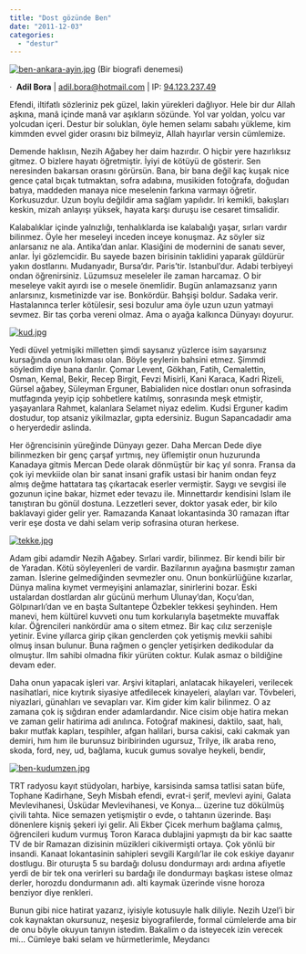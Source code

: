 ```yaml
---
title: "Dost gözünde Ben"
date: "2011-12-03"
categories: 
  - "destur"
---
```


[![ben-ankara-ayin.jpg](/uploads/2011/12/ben-ankara-ayin-4.jpg)](/uploads/2011/12/ben-ankara-ayin-4.jpg "ben-ankara-ayin.jpg") (Bir biografi denemesi)

·  **Adil Bora** | [adil.bora@hotmail.com](mailto:adil.bora@hotmail.com) | IP: [94.123.237.49](http://ws.arin.net/cgi-bin/whois.pl?queryinput=94.123.237.49)

Efendi, iltifatlı sözleriniz pek güzel, lakin yürekleri dağlıyor. Hele bir dur Allah aşkına, manâ içinde manâ var aşıkların sözünde. Yol var yoldan, yolcu var yolcudan içeri. Destur bir soluklan, öyle hemen selamı sabahı yükleme, kim kimmden evvel gider orasını biz bilmeyiz, Allah hayırlar versin cümlemize.

Demende haklısın, Nezih Ağabey her daim hazırdır. O hiçbir yere hazırlıksız gitmez. O bizlere hayatı öğretmiştir. İyiyi de kötüyü de gösterir. Sen neresinden bakarsan orasını görürsün. Bana, bir bana değil kaç kuşak nice gence çatal bıçak tutmaktan, sofra adabına, musikiden fotoğrafa, doğudan batıya, maddeden manaya nice meselenin farkına varmayı öğretir. Korkusuzdur. Uzun boylu değildir ama sağlam yapılıdır. Iri kemikli, bakışları keskin, mizah anlayışı yüksek, hayata karşı duruşu ise cesaret timsalidir.

Kalabalıklar içinde yalnızlığı, tenhalıklarda ise kalabalığı yaşar, sırları vardır bilinmez. Öyle her meseleyi inceden inceye konuşmaz. Az söyler siz anlarsanız ne ala. Antika’dan anlar. Klasiğini de modernini de sanatı sever, anlar. İyi gözlemcidir. Bu sayede bazen birisinin taklidini yaparak güldürür yakın dostlarını. Mudanyadır, Bursa’dır. Paris’tir. Istanbul’dur. Adabi terbiyeyi ondan öğrenirsiniz. Lüzumsuz meseleler ile zaman harcamaz. O bir meseleye vakit ayırdı ise o mesele önemlidir. Bugün anlamazsanız yarın anlarsınız, kısmetinizde var ise. Bonkördür. Bahşişi boldur. Sadaka verir. Hastalanınca terler kötülesir, sesi bozulur ama öyle uzun uzun yatmayi sevmez. Bir tas çorba vereni olmaz. Ama o ayağa kalkınca Dünyayı doyurur.

[![kud.jpg](/uploads/2011/12/kud.jpg)](/uploads/2011/12/kud.jpg "kud.jpg")

Yedi düvel yetmişiki milletten şimdi saysanız yüzlerce isim sayarsınız kursağında onun lokması olan. Böyle şeylerin bahsini etmez. Şimmdi söyledim diye bana darılır. Çomar Levent, Gökhan, Fatih, Cemalettin, Osman, Kemal, Bekir, Recep Birgit, Fevzi Misirli, Kani Karaca, Kadri Rizeli, Gürsel ağabey, Süleyman Erguner, Babialiden nice dostları onun sofrasinda mutfagında yeyip içip sohbetlere katılmış, sonrasında meşk etmiştir, yaşayanlara Rahmet, kalanlara Selamet niyaz edelim. Kudsi Erguner kadim dostudur, top atsaniz yikilmazlar, gıpta edersiniz. Bugun Sapancadadir ama o heryerdedir aslinda.

Her öğrencisinin yüreğinde Dünyayı gezer. Daha Mercan Dede diye bilinmezken bir genç çarşaf yırtmış, ney üflemiştir onun huzurunda Kanadaya gitmis Mercan Dede olarak dönmüştür bir kaç yıl sonra. Fransa da çok iyi mevkiide olan bir sanat insani grafik ustasi bir hanim ondan feyz almış değme hattatara taş çıkartacak eserler vermiştir. Saygı ve sevgisi ile gozunun içine bakar, hizmet eder tevazu ile. Minnettardır kendisini Islam ile tanıştıran bu gönül dostuna. Lezzetleri sever, doktor yasak eder, bir kilo baklavayi gider gelir yer. Ramazanda Kanaat lokantasinda 30 ramazan iftar verir eşe dosta ve dahi selam verip sofrasina oturan herkese.

[![tekke.jpg](/uploads/2011/12/tekke.jpg)](/uploads/2011/12/tekke.jpg "tekke.jpg")

Adam gibi adamdir Nezih Ağabey. Sırlari vardir, bilinmez. Bir kendi bilir bir de Yaradan. Kötü söyleyenleri de vardir. Bazilarının ayağına basmıştır zaman zaman. İslerine gelmediğinden sevmezler onu. Onun bonkürlüğüne kızarlar, Dünya malina kıymet vermeyişini anlamazlar, sinirlerini bozar. Eski ustalardan dostlardan alır gücünü merhum Ulunay’dan, Koçu’dan, Gölpınarlı’dan ve en başta Sultantepe Özbekler tekkesi şeyhinden. Hem manevi, hem kültürel kuvveti onu tum korkularıyla başetmekte muvaffak kılar. Öğrencileri nankördür ama o sitem etmez. Bir kaç cılız serzenişle yetinir. Evine yıllarca girip çikan genclerden çok yetişmiş mevkii sahibi olmuş insan bulunur. Buna rağmen o gençler yetişirken dedikodular da olmuştur. Ilm sahibi olmadna fikir yürüten coktur. Kulak asmaz o bildiğine devam eder.

Daha onun yapacak işleri var. Arşivi kitaplari, anlatacak hikayeleri, verilecek nasihatlari, nice kıytırık siyasiye atfedilecek kinayeleri, alayları var. Tövbeleri, niyazlari, günahları ve sevapları var. Kim gider kim kalir bilinmez. O az zamana çok iş sığdıran ender adamlardandır. Nice cisim obje hatira mekan ve zaman gelir hatirima adi anılınca. Fotoğraf makinesi, daktilo, saat, halı, bakır mutfak kapları, tespihler, afgan halilari, bursa cakisi, caki cakmak yan demiri, hım hım ile burunsuz biribirinden ugursuz, Trilye, ilk araba reno, skoda, ford, ney, ud, bağlama, kucuk gumus sovalye heykeli, bendir,

[![ben-kudumzen.jpg](/uploads/2011/12/ben-kudumzen.jpg)](/uploads/2011/12/ben-kudumzen.jpg "ben-kudumzen.jpg")

TRT radyosu kayıt stüdyoları, harbiye, karsisinda samsa tatlisi satan büfe, Tophane Kadirhane, Seyh Misbah efendi, evrat-i şerif, mevlevi ayini, Galata Mevlevihanesi, Üsküdar Mevlevihanesi, ve Konya… üzerine tuz dökülmüş çivili tahta. Nice semazen yetişmiştir o evde, o tahtanın üzerinde. Başı dönenlere kişniş şekeri iyi gelir. Ali Ekber Çicek merhum bağlama çalmış, öğrencileri kudum vurmuş Toron Karaca dublajini yapmıştı da bir kac saatte TV de bir Ramazan dizisinin müzikleri cikivermişti ortaya. Çok yönlü bir insandi. Kanaat lokantasinin sahipleri sevgili Kargılı’lar ile cok eskiye dayanır dostlugu. Bir oturuşta 5 su bardağı dolusu dondurmayı ardı ardına afiyetle yerdi de bir tek ona verirleri su bardağı ile dondurmayı başkası istese olmaz derler, horozdu dondurmanın adı. alti kaymak üzerinde visne horoza benziyor diye renkleri.

Bunun gibi nice hatirat yazarız, iyisiyle kotusuyle halk diliyle. Nezih Uzel’i bir cok kaynaktan okursunuz, neşesiz biyografilerde, formal cümlelerde ama bir de onu böyle okuyun tanıyın istedim. Bakalim o da isteyecek izin verecek mi… Cümleye baki selam ve hürmetlerimle, Meydancı
